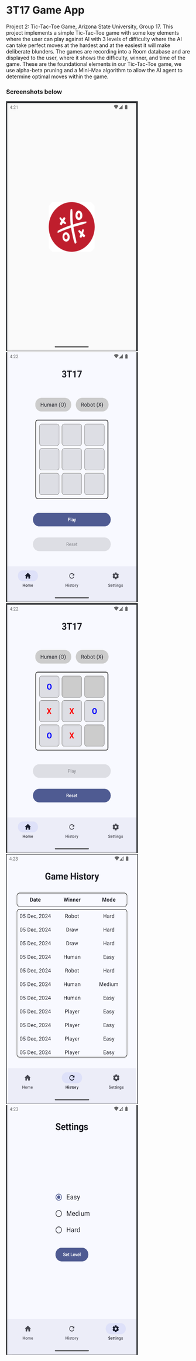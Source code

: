 # 3T17 Game App

Project 2: Tic-Tac-Toe Game, Arizona State University, Group 17.
This project implements a simple Tic-Tac-Toe game with some key elements where the user can play against AI with 3 levels of difficulty where the AI can take perfect moves at the hardest and at the easiest it will make deliberate blunders. The games are recording into a Room database and are displayed to the user, where it shows the difficulty, winner, and time of the game. These are the foundational elements in our Tic-Tac-Toe game, we use alpha-beta pruning and a Mini-Max algorithm to allow the AI agent to determine optimal moves within the game.

### Screenshots below

<img src="screenshots/one.png" width="360" height="680">
<img src="screenshots/two.png" width="360" height="680">
<img src="screenshots/three.png" width="360" height="680">
<img src="screenshots/four.png" width="360" height="680">
<img src="screenshots/five.png" width="360" height="680">